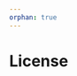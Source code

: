 ```yaml
---
orphan: true
---
```


# License

```{include} ../LICENSE

```
                                                                                                                                                                                                                             
